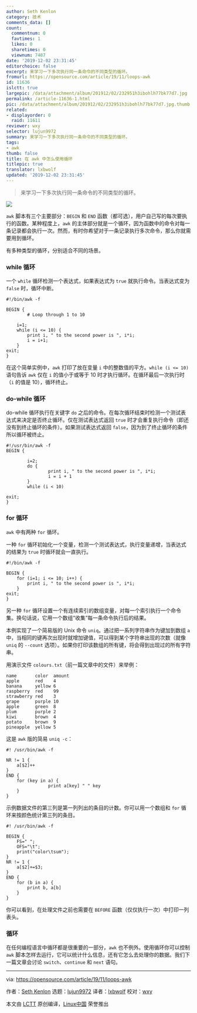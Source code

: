 ```yaml
---
author: Seth Kenlon
category: 技术
comments_data: []
count:
  commentnum: 0
  favtimes: 1
  likes: 0
  sharetimes: 0
  viewnum: 7487
date: '2019-12-02 23:31:45'
editorchoice: false
excerpt: 来学习一下多次执行同一条命令的不同类型的循环。
fromurl: https://opensource.com/article/19/11/loops-awk
id: 11636
islctt: true
largepic: /data/attachment/album/201912/02/232951h3ibohlh77bk77d7.jpg
permalink: /article-11636-1.html
pic: /data/attachment/album/201912/02/232951h3ibohlh77bk77d7.jpg.thumb.jpg
related:
- displayorder: 0
  raid: 11611
reviewer: wxy
selector: lujun9972
summary: 来学习一下多次执行同一条命令的不同类型的循环。
tags:
- awk
thumb: false
title: 在 awk 中怎么使用循环
titlepic: true
translator: lxbwolf
updated: '2019-12-02 23:31:45'
---
```



> 
> 来学习一下多次执行同一条命令的不同类型的循环。
> 
> 
> 


![](/data/attachment/album/201912/02/232951h3ibohlh77bk77d7.jpg)


`awk` 脚本有三个主要部分：`BEGIN` 和 `END` 函数（都可选），用户自己写的每次要执行的函数。某种程度上，`awk` 的主体部分就是一个循环，因为函数中的命令对每一条记录都会执行一次。然而，有时你希望对于一条记录执行多次命令，那么你就需要用到循环。


有多种类型的循环，分别适合不同的场景。


### while 循环


一个 `while` 循环检测一个表达式，如果表达式为 `true` 就执行命令。当表达式变为 `false` 时，循环中断。



```
#!/bin/awk -f

BEGIN {
        # Loop through 1 to 10

    i=1;
    while (i <= 10) {
        print i, " to the second power is ", i*i;
        i = i+1;
    }
exit;
}
```

在这个简单实例中，`awk` 打印了放在变量 `i` 中的整数值的平方。`while (i <= 10)` 语句告诉 `awk` 仅在 `i` 的值小于或等于 10 时才执行循环。在循环最后一次执行时（`i` 的值是 10），循环终止。


### do-while 循环


do-while 循环执行在关键字 `do` 之后的命令。在每次循环结束时检测一个测试表达式来决定是否终止循环。仅在测试表达式返回 `true` 时才会重复执行命令（即还没有到终止循环的条件）。如果测试表达式返回 `false`，因为到了终止循环的条件所以循环被终止。



```
#!/usr/bin/awk -f
BEGIN {

        i=2;
        do {
                print i, " to the second power is ", i*i;
                i = i + 1
        }
        while (i < 10)

exit;
}
```

### for 循环


`awk` 中有两种 `for` 循环。


一种 `for` 循环初始化一个变量，检测一个测试表达式，执行变量递增，当表达式的结果为 `true` 时循环就会一直执行。



```
#!/bin/awk -f

BEGIN {
    for (i=1; i <= 10; i++) {
        print i, " to the second power is ", i*i;
    }
exit;
}
```

另一种 `for` 循环设置一个有连续索引的数组变量，对每一个索引执行一个命令集。换句话说，它用一个数组“收集”每一条命令执行后的结果。


本例实现了一个简易版的 Unix 命令 `uniq`。通过把一系列字符串作为键加到数组 `a` 中，当相同的键再次出现时就增加键值，可以得到某个字符串出现的次数（就像 `uniq` 的 `--count` 选项）。如果你打印该数组的所有键，将会得到出现过的所有字符串。


用演示文件 `colours.txt`（前一篇文章中的文件）来举例：



```
name       color  amount
apple      red    4
banana     yellow 6
raspberry  red    99
strawberry red    3
grape      purple 10
apple      green  8
plum       purple 2
kiwi       brown  4
potato     brown  9
pineapple  yellow 5
```

这是 `awk` 版的简易 `uniq -c`：



```
#! /usr/bin/awk -f

NR != 1 {
    a[$2]++
}
END {
    for (key in a) {
                print a[key] " " key
    }
}
```

示例数据文件的第三列是第一列列出的条目的计数。你可以用一个数组和 `for` 循环来按颜色统计第三列的条目。



```
#! /usr/bin/awk -f

BEGIN {
    FS=" ";
    OFS="\t";
    print("color\tsum");
}
NR != 1 {
    a[$2]+=$3;
}
END {
    for (b in a) {
        print b, a[b]
    }
}
```

你可以看到，在处理文件之前也需要在 `BEFORE` 函数（仅仅执行一次）中打印一列表头。


### 循环


在任何编程语言中循环都是很重要的一部分，`awk` 也不例外。使用循环你可以控制 `awk` 脚本怎样去运行，它可以统计什么信息，还有它怎么去处理你的数据。我们下一篇文章会讨论 `switch`、`continue` 和 `next` 语句。




---


via: <https://opensource.com/article/19/11/loops-awk>


作者：[Seth Kenlon](https://opensource.com/users/seth) 选题：[lujun9972](https://github.com/lujun9972) 译者：[lxbwolf](https://github.com/lxbwolf) 校对：[wxy](https://github.com/wxy)


本文由 [LCTT](https://github.com/LCTT/TranslateProject) 原创编译，[Linux中国](https://linux.cn/) 荣誉推出